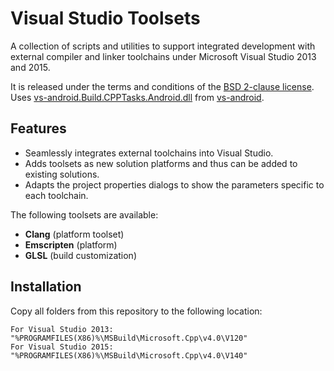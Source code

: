 Visual Studio Toolsets
======================

A collection of scripts and utilities to support integrated development with external compiler and linker toolchains under Microsoft Visual Studio 2013 and 2015.

It is released under the terms and conditions of the [BSD 2-clause license](LICENSE.txt). Uses [vs-android.Build.CPPTasks.Android.dll](Platforms/Emscripten/vs-android.Build.CPPTasks.Android.dll) from [vs-android](https://github.com/gavinpugh/vs-android).

## Features

  * Seamlessly integrates external toolchains into Visual Studio.
  * Adds toolsets as new solution platforms and thus can be added to existing solutions.
  * Adapts the project properties dialogs to show the parameters specific to each toolchain.

The following toolsets are available:

  * **Clang** (platform toolset)
  * **Emscripten** (platform)
  * **GLSL** (build customization)

## Installation

  Copy all folders from this repository to the following location:
  
    For Visual Studio 2013: "%PROGRAMFILES(X86)%\MSBuild\Microsoft.Cpp\v4.0\V120" 
    For Visual Studio 2015: "%PROGRAMFILES(X86)%\MSBuild\Microsoft.Cpp\v4.0\V140"
